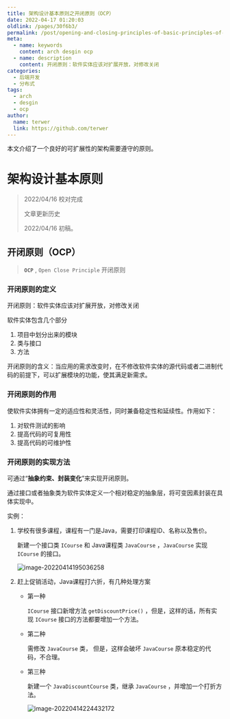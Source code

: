 ```yaml
---
title: 架构设计基本原则之开闭原则（OCP）
date: 2022-04-17 01:20:03
oldlink: /pages/30f6b3/
permalink: /post/opening-and-closing-principles-of-basic-principles-of-architecture-design.html
meta:
  - name: keywords
    content: arch desgin ocp
  - name: description
    content: 开闭原则：软件实体应该对扩展开放，对修改关闭
categories:
  - 后端开发
  - 分布式
tags:
  - arch
  - desgin
  - ocp
author: 
  name: terwer
  link: https://github.com/terwer
---
```


本文介绍了一个良好的可扩展性的架构需要遵守的原则。

<!-- more -->

# 架构设计基本原则

> 2022/04/16 校对完成
>
> 文章更新历史
>
> 2022/04/16 初稿。

## 开闭原则（OCP）

> **`OCP`** , `Open Close Principle` 开闭原则

### 开闭原则的定义

开闭原则：软件实体应该对扩展开放，对修改关闭

软件实体包含几个部分

1. 项目中划分出来的模块
2. 类与接口
3. 方法

开闭原则的含义：当应用的需求改变时，在不修改软件实体的源代码或者二进制代码的前提下，可以扩展模块的功能，使其满足新需求。

### 开闭原则的作用

使软件实体拥有一定的适应性和灵活性，同时兼备稳定性和延续性。作用如下：

1. 对软件测试的影响
2. 提高代码的可复用性
3. 提高代码的可维护性

### 开闭原则的实现方法

可通过“**抽象约束、封装变化**”来实现开闭原则。

通过接口或者抽象类为软件实体定义一个相对稳定的抽象层，将可变因素封装在具体实现中。

实例：

1. 学校有很多课程，课程有一门是Java，需要打印课程ID、名称以及售价。

   新建一个接口类 `ICourse` 和 Java课程类 `JavaCourse` ，`JavaCourse` 实现 `ICourse` 的接口。

   ![image-20220414195036258](https://img1.terwer.space/image-20220414195036258.png) 

2. 赶上促销活动，Java课程打六折，有几种处理方案

   - 第一种

     `ICourse` 接口新增方法 `getDiscountPrice()` ，但是，这样的话，所有实现 `ICourse` 接口的方法都要增加一个方法。

   - 第二种

     需修改 `JavaCourse` 类， 但是，这样会破坏 `JavaCourse` 原本稳定的代码，不合理。

   - 第三种

     新建一个 `JavaDiscountCourse` 类，继承 `JavaCourse` ，并增加一个打折方法。

     ![image-20220414224432172](https://img1.terwer.space/image-20220414224432172.png)
